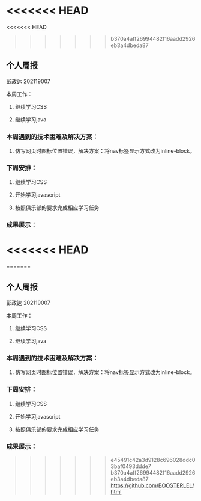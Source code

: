 <<<<<<< HEAD
=======
<<<<<<< HEAD
>>>>>>> b370a4aff26994482f16aadd2926eb3a4dbeda87
## 个人周报

彭政达 202119007

本周工作：

1. 继续学习CSS


2. 继续学习java

### 本周遇到的技术困难及解决方案：

1. 仿写网页时图标位置错误，解决方案：将nav标签显示方式改为inline-block。

### 下周安排：

1. 继续学习CSS
2. 开始学习javascript

3. 按照俱乐部的要求完成相应学习任务

### 成果展示：

<<<<<<< HEAD
=======
=======
## 个人周报

彭政达 202119007

本周工作：

1. 继续学习CSS


2. 继续学习java

### 本周遇到的技术困难及解决方案：

1. 仿写网页时图标位置错误，解决方案：将nav标签显示方式改为inline-block。

### 下周安排：

1. 继续学习CSS
2. 开始学习javascript

3. 按照俱乐部的要求完成相应学习任务

### 成果展示：

>>>>>>> e45491c42a3d9128c696028ddc03baf0493ddde7
>>>>>>> b370a4aff26994482f16aadd2926eb3a4dbeda87
https://github.com/BOOSTERLEL/html
